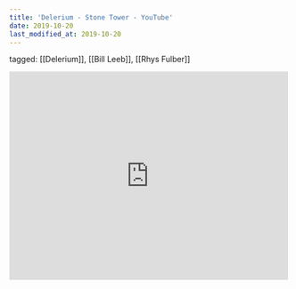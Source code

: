 ```yaml
---
title: 'Delerium - Stone Tower - YouTube'
date: 2019-10-20
last_modified_at: 2019-10-20
---
```

tagged: [[Delerium]], [[Bill Leeb]], [[Rhys Fulber]]
<iframe allow="accelerometer; autoplay; clipboard-write; encrypted-media; gyroscope; picture-in-picture" allowfullscreen="" frameborder="0" height="375" id="youtube_iframe" src="https://www.youtube.com/embed/VmPT24fC6wY?feature=oembed&amp;enablejsapi=1&amp;origin=https://safe.txmblr.com&amp;wmode=opaque" width="500"></iframe>